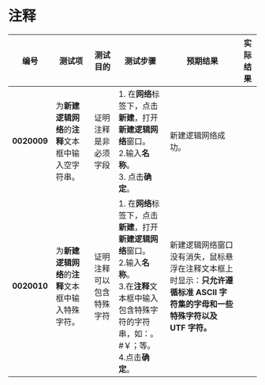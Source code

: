 # 注释
| **编号** | **测试项** | **测试目的** | **测试步骤** | **预期结果** | **实际结果** |
|--------- | ---------- | ------------ | ------------ | ------------ | ------------ |
| **0020009** | 为**新建逻辑网络**的**注释**文本框中输入空字符串。 | 证明注释是非必须字段 |1. 在**网络**标签下，点击**新建**，打开**新建逻辑网络**窗口。<br/>2.输入**名称**。<br/>3. 点击**确定**。 | 新建逻辑网络成功。 |   |
| **0020010** | 为**新建逻辑网络**的**注释**文本框中输入特殊字符。 | 证明注释可以包含特殊字符 |1. 在**网络**标签下，点击**新建**，打开**新建逻辑网络**窗口。<br/>2.输入**名称**。<br/>3.在**注释**文本框中输入包含特殊字符的字符串，如：。#￥；等。 <br/>4.点击**确定**。 |新建逻辑网络窗口没有消失，鼠标悬浮在注释文本框上时显示：**只允许遵循标准 ASCII 字符集的字母和一些特殊字符以及 UTF 字符。** |   |
